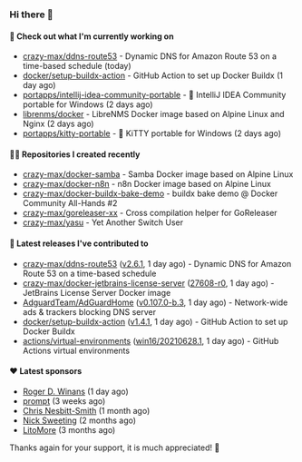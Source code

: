 ### Hi there 👋

#### 👷 Check out what I'm currently working on

- [crazy-max/ddns-route53](https://github.com/crazy-max/ddns-route53) - Dynamic DNS for Amazon Route 53 on a time-based schedule (today)
- [docker/setup-buildx-action](https://github.com/docker/setup-buildx-action) - GitHub Action to set up Docker Buildx (1 day ago)
- [portapps/intellij-idea-community-portable](https://github.com/portapps/intellij-idea-community-portable) - 🚀 IntelliJ IDEA Community portable for Windows (2 days ago)
- [librenms/docker](https://github.com/librenms/docker) - LibreNMS Docker image based on Alpine Linux and Nginx (2 days ago)
- [portapps/kitty-portable](https://github.com/portapps/kitty-portable) - 🚀 KiTTY portable for Windows  (2 days ago)

#### 👨‍💻 Repositories I created recently

- [crazy-max/docker-samba](https://github.com/crazy-max/docker-samba) - Samba Docker image based on Alpine Linux
- [crazy-max/docker-n8n](https://github.com/crazy-max/docker-n8n) - n8n Docker image based on Alpine Linux
- [crazy-max/docker-buildx-bake-demo](https://github.com/crazy-max/docker-buildx-bake-demo) - buildx bake demo @ Docker Community All-Hands #2
- [crazy-max/goreleaser-xx](https://github.com/crazy-max/goreleaser-xx) - Cross compilation helper for GoReleaser
- [crazy-max/yasu](https://github.com/crazy-max/yasu) - Yet Another Switch User

#### 🚀 Latest releases I've contributed to

- [crazy-max/ddns-route53](https://github.com/crazy-max/ddns-route53) ([v2.6.1](https://github.com/crazy-max/ddns-route53/releases/tag/v2.6.1), 1 day ago) - Dynamic DNS for Amazon Route 53 on a time-based schedule
- [crazy-max/docker-jetbrains-license-server](https://github.com/crazy-max/docker-jetbrains-license-server) ([27608-r0](https://github.com/crazy-max/docker-jetbrains-license-server/releases/tag/27608-r0), 1 day ago) - JetBrains License Server Docker image
- [AdguardTeam/AdGuardHome](https://github.com/AdguardTeam/AdGuardHome) ([v0.107.0-b.3](https://github.com/AdguardTeam/AdGuardHome/releases/tag/v0.107.0-b.3), 1 day ago) - Network-wide ads &amp; trackers blocking DNS server
- [docker/setup-buildx-action](https://github.com/docker/setup-buildx-action) ([v1.4.1](https://github.com/docker/setup-buildx-action/releases/tag/v1.4.1), 1 day ago) - GitHub Action to set up Docker Buildx
- [actions/virtual-environments](https://github.com/actions/virtual-environments) ([win16/20210628.1](https://github.com/actions/virtual-environments/releases/tag/win16%2F20210628.1), 1 day ago) - GitHub Actions virtual environments

#### ❤️ Latest sponsors
- [Roger D. Winans](https://github.com/solvaholic) (1 day ago)
- [prompt](https://github.com/pr-mpt) (3 weeks ago)
- [Chris Nesbitt-Smith](https://github.com/chrisns) (1 month ago)
- [Nick Sweeting](https://github.com/pirate) (2 months ago)
- [LitoMore](https://github.com/LitoMore) (3 months ago)

Thanks again for your support, it is much appreciated! 🙏
